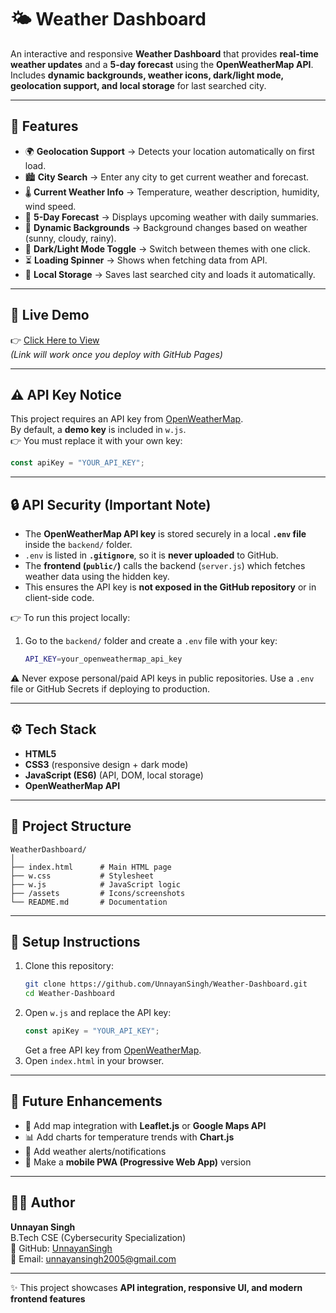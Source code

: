 # 🌤 Weather Dashboard

An interactive and responsive **Weather Dashboard** that provides **real-time weather updates** and a **5-day forecast** using the **OpenWeatherMap API**.  
Includes **dynamic backgrounds, weather icons, dark/light mode, geolocation support, and local storage** for last searched city.  

---

## 🚀 Features
- 🌍 **Geolocation Support** → Detects your location automatically on first load.  
- 🏙 **City Search** → Enter any city to get current weather and forecast.  
- 🌡 **Current Weather Info** → Temperature, weather description, humidity, wind speed.  
- 📅 **5-Day Forecast** → Displays upcoming weather with daily summaries.  
- 🎨 **Dynamic Backgrounds** → Background changes based on weather (sunny, cloudy, rainy).  
- 🌙 **Dark/Light Mode Toggle** → Switch between themes with one click.  
- ⏳ **Loading Spinner** → Shows when fetching data from API.  
- 💾 **Local Storage** → Saves last searched city and loads it automatically.  

---

## 🔗 Live Demo
👉 [Click Here to View](https://unnayansingh.github.io/Weather-Dashboard/)  
*(Link will work once you deploy with GitHub Pages)*  

---

## ⚠️ API Key Notice
This project requires an API key from [OpenWeatherMap](https://openweathermap.org/api).  
By default, a **demo key** is included in `w.js`.  
👉 You must replace it with your own key:

```js
const apiKey = "YOUR_API_KEY";
```
---

## 🔒 API Security (Important Note)
- The **OpenWeatherMap API key** is stored securely in a local **`.env` file** inside the `backend/` folder.  
- `.env` is listed in **`.gitignore`**, so it is **never uploaded** to GitHub.  
- The **frontend (`public/`)** calls the backend (`server.js`) which fetches weather data using the hidden key.  
- This ensures the API key is **not exposed in the GitHub repository** or in client-side code.  

👉 To run this project locally:
1. Go to the `backend/` folder and create a `.env` file with your key:
   ```bash
   API_KEY=your_openweathermap_api_key

⚠️ Never expose personal/paid API keys in public repositories. Use a `.env` file or GitHub Secrets if deploying to production.  

---

## ⚙️ Tech Stack
- **HTML5**  
- **CSS3** (responsive design + dark mode)  
- **JavaScript (ES6)** (API, DOM, local storage)  
- **OpenWeatherMap API**  

---

## 📂 Project Structure
```
WeatherDashboard/
│
├── index.html      # Main HTML page
├── w.css           # Stylesheet
├── w.js            # JavaScript logic
├── /assets         # Icons/screenshots
└── README.md       # Documentation
```

---

## 🔑 Setup Instructions
1. Clone this repository:
   ```bash
   git clone https://github.com/UnnayanSingh/Weather-Dashboard.git
   cd Weather-Dashboard
   ```
2. Open `w.js` and replace the API key:
   ```javascript
   const apiKey = "YOUR_API_KEY";
   ```
   Get a free API key from [OpenWeatherMap](https://openweathermap.org/api).  
3. Open `index.html` in your browser.  

---

## 📌 Future Enhancements
- 📍 Add map integration with **Leaflet.js** or **Google Maps API**  
- 📊 Add charts for temperature trends with **Chart.js**  
- 🔔 Add weather alerts/notifications  
- 📱 Make a **mobile PWA (Progressive Web App)** version  

---

## 🧑‍💻 Author
**Unnayan Singh**  
B.Tech CSE (Cybersecurity Specialization)  
💼 GitHub: [UnnayanSingh](https://github.com/UnnayanSingh)  
📧 Email: unnayansingh2005@gmail.com  

---

✨ This project showcases **API integration, responsive UI, and modern frontend features**
